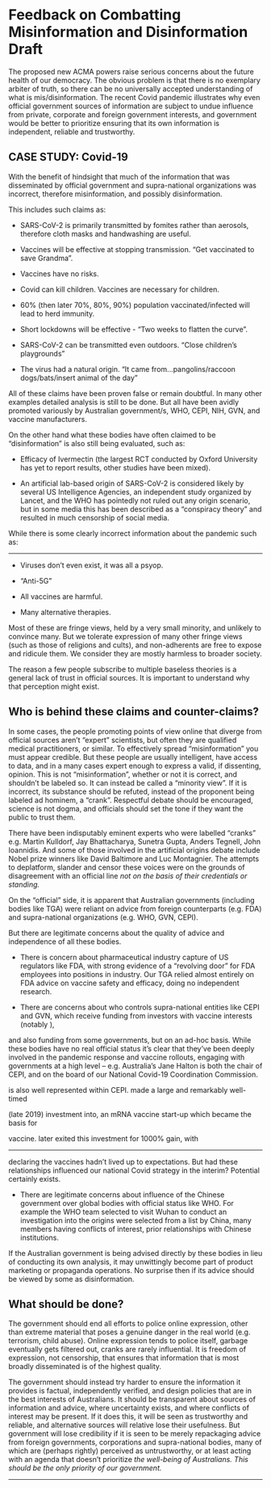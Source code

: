 # Feedback on Combatting Misinformation and Disinformation Draft
The proposed new ACMA powers raise serious concerns about the future health of our democracy. The
obvious problem is that there is no exemplary arbiter of truth, so there can be no universally accepted
understanding of what is mis/disinformation. The recent Covid pandemic illustrates why even official
government sources of information are subject to undue influence from private, corporate and foreign
government interests, and government would be better to prioritize ensuring that its own information is
independent, reliable and trustworthy.

## CASE STUDY: Covid-19
With the benefit of hindsight that much of the information that was disseminated by official
government and supra-national organizations was incorrect, therefore misinformation, and possibly
disinformation.

This includes such claims as:

  - SARS-CoV-2 is primarily transmitted by fomites rather than aerosols, therefore cloth masks and
handwashing are useful.

  - Vaccines will be effective at stopping transmission. “Get vaccinated to save Grandma”.

  - Vaccines have no risks.

  - Covid can kill children. Vaccines are necessary for children.

  - 60% (then later 70%, 80%, 90%) population vaccinated/infected will lead to herd immunity.

  - Short lockdowns will be effective - “Two weeks to flatten the curve”.

  - SARS-CoV-2 can be transmitted even outdoors. “Close children’s playgrounds”

  - The virus had a natural origin. “It came from…pangolins/raccoon dogs/bats/insert animal of the
day”

All of these claims have been proven false or remain doubtful. In many other examples detailed analysis
is still to be done. But all have been avidly promoted variously by Australian government/s, WHO, CEPI,
NIH, GVN, and vaccine manufacturers.

On the other hand what these bodies have often claimed to be “disinformation” is also still being
evaluated, such as:

  - Efficacy of Ivermectin (the largest RCT conducted by Oxford University has yet to report results,
other studies have been mixed).

  - An artificial lab-based origin of SARS-CoV-2 is considered likely by several US Intelligence
Agencies, an independent study organized by Lancet, and the WHO has pointedly not ruled out
any origin scenario, but in some media this has been described as a “conspiracy theory” and
resulted in much censorship of social media.

While there is some clearly incorrect information about the pandemic such as:


-----

  - Viruses don’t even exist, it was all a psyop.

  - “Anti-5G”

  - All vaccines are harmful.

  - Many alternative therapies.

Most of these are fringe views, held by a very small minority, and unlikely to convince many. But we
tolerate expression of many other fringe views (such as those of religions and cults), and non-adherents
are free to expose and ridicule them. We consider they are mostly harmless to broader society.

The reason a few people subscribe to multiple baseless theories is a general lack of trust in official
sources. It is important to understand why that perception might exist.

## Who is behind these claims and counter-claims?
In some cases, the people promoting points of view online that diverge from official sources aren’t
“expert” scientists, but often they are qualified medical practitioners, or similar. To effectively spread
“misinformation” you must appear credible. But these people are usually intelligent, have access to
data, and in a many cases expert enough to express a valid, if dissenting, opinion. This is not
“misinformation”, whether or not it is correct, and shouldn’t be labeled so. It can instead be called a
“minority view”. If it is incorrect, its substance should be refuted, instead of the proponent being labeled
ad hominem, a “crank”. Respectful debate should be encouraged, science is not dogma, and officials
should set the tone if they want the public to trust them.

There have been indisputably eminent experts who were labelled “cranks” e.g. Martin Kulldorf, Jay
Bhattacharya, Sunetra Gupta, Anders Tegnell, John Ioannidis. And some of those involved in the artificial
origins debate include Nobel prize winners like David Baltimore and Luc Montagnier. The attempts to
deplatform, slander and censor these voices were on the grounds of disagreement with an official line _not on the basis of their credentials or standing._

On the “official” side, it is apparent that Australian governments (including bodies like TGA) were reliant
on advice from foreign counterparts (e.g. FDA) and supra-national organizations (e.g. WHO, GVN, CEPI).

But there are legitimate concerns about the quality of advice and independence of all these bodies.

  - There is concern about pharmaceutical industry capture of US regulators like FDA, with strong
evidence of a “revolving door” for FDA employees into positions in industry. Our TGA relied
almost entirely on FDA advice on vaccine safety and efficacy, doing no independent research.

  - There are concerns about who controls supra-national entities like CEPI and GVN, which receive
funding from investors with vaccine interests (notably ),

and also funding from some governments, but on an ad-hoc basis. While these bodies have no
real official status it’s clear that they’ve been deeply involved in the pandemic response and
vaccine rollouts, engaging with governments at a high level – e.g. Australia’s Jane Halton is both
the chair of CEPI, and on the board of our National Covid-19 Coordination Commission.

is also well represented within CEPI. made a large and remarkably well-timed

(late 2019) investment into, an mRNA vaccine start-up which became the basis for

vaccine. later exited this investment for 1000% gain, with


-----

declaring the vaccines hadn’t lived up to expectations. But had these relationships influenced
our national Covid strategy in the interim? Potential certainly exists.

  - There are legitimate concerns about influence of the Chinese government over global bodies
with official status like WHO. For example the WHO team selected to visit Wuhan to conduct an
investigation into the origins were selected from a list by China, many members having conflicts
of interest, prior relationships with Chinese institutions.

If the Australian government is being advised directly by these bodies in lieu of conducting its own
analysis, it may unwittingly become part of product marketing or propaganda operations. No surprise
then if its advice should be viewed by some as disinformation.

## What should be done?
The government should end all efforts to police online expression, other than extreme material that
poses a genuine danger in the real world (e.g. terrorism, child abuse). Online expression tends to police
itself, garbage eventually gets filtered out, cranks are rarely influential. It is freedom of expression, not
censorship, that ensures that information that is most broadly disseminated is of the highest quality.

The government should instead try harder to ensure the information it provides is factual,
independently verified, and design policies that are in the best interests of Australians. It should be
transparent about sources of information and advice, where uncertainty exists, and where conflicts of
interest may be present. If it does this, it will be seen as trustworthy and reliable, and alternative
sources will relative lose their usefulness. But government will lose credibility if it is seen to be merely
repackaging advice from foreign governments, corporations and supra-national bodies, many of which
are (perhaps rightly) perceived as untrustworthy, or at least acting with an agenda that doesn’t prioritize
_the well-being of Australians. This should be the only priority of our government._


-----

